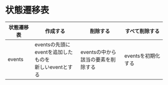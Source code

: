 # 状態遷移表

| 状態遷移表 | 作成する | 削除する | すべて削除する |
| --------- | ------- | -------- | ------------ |
| events    | eventsの先頭に<br>eventを追加したものを<br>新しいeventとする | eventsの中から<br>該当の要素を削除する | eventsを初期化する |